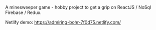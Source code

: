 A minesweeper game - hobby project to get a grip on ReactJS / NoSql Firebase / Redux.

Netlify demo: https://admiring-bohr-7f0d75.netlify.com/
